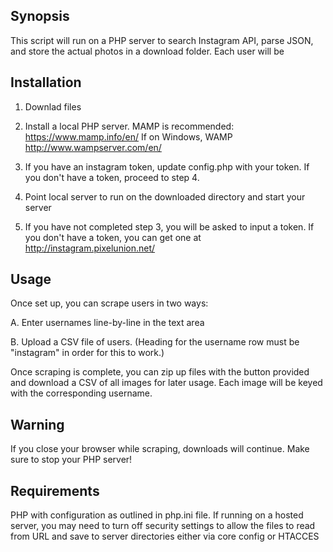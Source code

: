 ## Synopsis

This script will run on a PHP server to search Instagram API, parse JSON, and store the actual photos in a download folder. Each user will be 

## Installation

1. Downlad files

2. Install a local PHP server. MAMP is recommended: https://www.mamp.info/en/ 
If on Windows, WAMP http://www.wampserver.com/en/

3. If you have an instagram token, update config.php with your token. If you don't have a token, proceed to step 4.

4. Point local server to run on the downloaded directory and start your server

5. If you have not completed step 3, you will be asked to input a token. If you don't have a token, you can get one at http://instagram.pixelunion.net/

## Usage
Once set up, you can scrape users in two ways:

A. Enter usernames line-by-line in the text area

B. Upload a CSV file of users. (Heading for the username row must be "instagram" in order for this to work.)

Once scraping is complete, you can zip up files with the button provided and download a CSV of all images for later usage. Each image will be keyed with the corresponding username.

## Warning
If you close your browser while scraping, downloads will continue. Make sure to stop your PHP server!



## Requirements

PHP with configuration as outlined in php.ini file. If running on a hosted server, you may need to turn off security settings to allow the files to read from URL and save to server directories either via core config or HTACCES
 